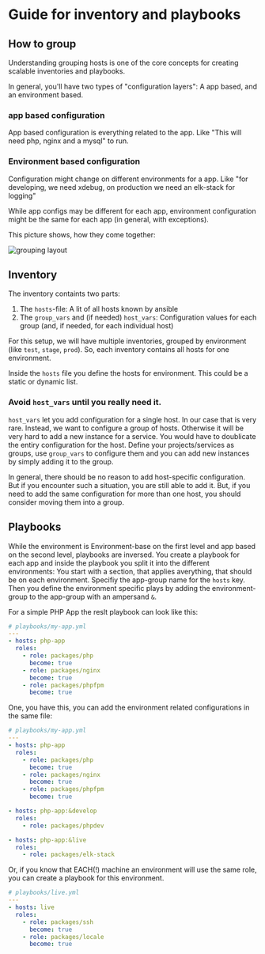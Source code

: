 # Guide for inventory and playbooks

## How to group

Understanding grouping hosts is one of the core concepts for creating scalable inventories and playbooks.

In general, you'll have two types of "configuration layers": A app based, and an environment based.

### app based configuration

App based configuration is everything related to the app. Like "This will need php, nginx and a mysql" to run.

### Environment based configuration

Configuration might change on different environments for a app. Like "for developing, we need xdebug, on production we need an elk-stack for logging"

While app configs may be different for each app, environment configuration might be the same for each app (in general, with exceptions).

This picture shows, how they come together:





![grouping layout](grouping_layout.png)


## Inventory

The inventory containts two parts:

1. The `hosts`-file: A lit of all hosts known by ansible
2. The `group_vars` and (if needed) `host_vars`: Configuration values for each group (and, if needed, for each individual host)

For this setup, we will have multiple inventories, grouped by environment (like `test`, `stage`, `prod`).
So, each inventory contains all hosts for one environment.

Inside the `hosts` file you define the hosts for environment. This could be a static or dynamic list.



### Avoid `host_vars` until you really need it.

`host_vars` let you add configuration for a single host. In our case that is very rare. Instead, we want to configure a group of hosts.
Otherwise it will be very hard to add a new instance for a service. You would have to doublicate the entiry configuration for the host.
Define your projects/services as groups, use `group_vars` to configure them and you can add new instances by simply adding it to the group.

In general, there should be no reason to add host-specific configuration. But if you encounter such a situation, you are still able to add it.
But, if you need to add the same configuration for more than one host, you should consider moving them into a group.


## Playbooks

While the environment is Environment-base on the first level and app based on the second level, playbooks are inversed. You create a playbook for each app and inside the playbook you split it into the different environments: You start with a section, that applies averything, that should be on each environment. Specifiy the app-group name for the `hosts` key. Then you define the environment specific plays by adding the environment-group to the app-group with an ampersand `&`.


For a simple PHP App the reslt playbook can look like this:

```yaml
# playbooks/my-app.yml
---
- hosts: php-app
  roles:
    - role: packages/php
      become: true
    - role: packages/nginx
      become: true
    - role: packages/phpfpm
      become: true
```

One, you have this, you can add the environment related configurations in the same file:

```yaml
# playbooks/my-app.yml
---
- hosts: php-app
  roles:
    - role: packages/php
      become: true
    - role: packages/nginx
      become: true
    - role: packages/phpfpm
      become: true

- hosts: php-app:&develop
  roles:
    - role: packages/phpdev

- hosts: php-app:&live
  roles:
    - role: packages/elk-stack
```

Or, if you know that EACH(!) machine an environment will use the same role, you can create a playbook for this environment.

```yaml
# playbooks/live.yml
---
- hosts: live
  roles:
    - role: packages/ssh
      become: true
    - role: packages/locale
      become: true
```

